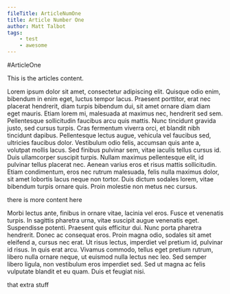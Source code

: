 ```yaml
---
fileTitle: ArticleNumOne
title: Article Number One
author: Matt Talbot
tags: 
    - test
    - awesome
---
```


#ArticleOne

This is the articles content. 

Lorem ipsum dolor sit amet, consectetur adipiscing elit. Quisque odio enim, bibendum in enim eget, luctus tempor lacus. Praesent porttitor, erat nec placerat hendrerit, diam turpis bibendum dui, sit amet ornare diam diam eget mauris. Etiam lorem mi, malesuada at maximus nec, hendrerit sed sem. Pellentesque sollicitudin faucibus arcu quis mattis. Nunc tincidunt gravida justo, sed cursus turpis. Cras fermentum viverra orci, et blandit nibh tincidunt dapibus. Pellentesque lectus augue, vehicula vel faucibus sed, ultricies faucibus dolor. Vestibulum odio felis, accumsan quis ante a, volutpat mollis lacus. Sed finibus pulvinar sem, vitae iaculis tellus cursus id. Duis ullamcorper suscipit turpis. Nullam maximus pellentesque elit, id pulvinar tellus placerat nec. Aenean varius eros et risus mattis sollicitudin. Etiam condimentum, eros nec rutrum malesuada, felis nulla maximus dolor, sit amet lobortis lacus neque non tortor. Duis dictum sodales lorem, vitae bibendum turpis ornare quis. Proin molestie non metus nec cursus.

<!--more-->

there is more content here

Morbi lectus ante, finibus in ornare vitae, lacinia vel eros. Fusce et venenatis turpis. In sagittis pharetra urna, vitae suscipit augue venenatis eget. Suspendisse potenti. Praesent quis efficitur dui. Nunc porta pharetra hendrerit. Donec ac consequat eros. Proin magna odio, sodales sit amet eleifend a, cursus nec erat. Ut risus lectus, imperdiet vel pretium id, pulvinar id risus. In quis erat arcu. Vivamus commodo, tellus eget pretium rutrum, libero nulla ornare neque, ut euismod nulla lectus nec leo. Sed semper libero ligula, non vestibulum eros imperdiet sed. Sed ut magna ac felis vulputate blandit et eu quam. Duis et feugiat nisi.

that extra stuff